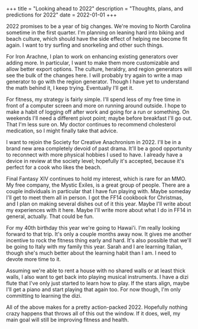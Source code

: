 +++
title = "Looking ahead to 2022"
description = "Thoughts, plans, and predictions for 2022"
date = 2022-01-01
+++

2022 promises to be a year of big changes. We're moving to North Carolina sometime in the first quarter.
I'm planning on leaning hard into biking and beach culture, which should have the side effect of helping
me become fit again. I want to try surfing and snorkeling and other such things. 

For Iron Arachne, I plan to work on enhancing existing generators over adding more. In particular, I want
to make them more customizable and allow better export options. The culture, heraldry, and region generators
will see the bulk of the changes here. I will probably try again to write a map generator to go with the
region generator. Though I have yet to understand the math behind it, I keep trying. Eventually I'll get it.

For fitness, my strategy is fairly simple. I'll spend less of my free time in front of a computer screen
and more on running around outside. I hope to make a habit of logging off after work and going for a run
or something. On weekends I'll need a different pivot point; maybe before breakfast I'll go out. That I'm
less sure on. My doctor continues to recommend cholesterol medication, so I might finally take that advice.

I want to rejoin the Society for Creative Anachronism in 2022. I'll be in a brand new area completely devoid
of past drama. It'll be a good opportunity to reconnect with more physical hobbies I used to have. I already
have a device in review at the society level; hopefully it's accepted, because it's perfect for a cook who
likes the beach.

Final Fantasy XIV continues to hold my interest, which is rare for an MMO. My free company, the Mystic Exiles,
is a great group of people. There are a couple individuals in particular that I have fun playing with. Maybe
someday I'll get to meet them all in person. I got the FF14 cookbook for Christmas, and I plan on making several
dishes out of it this year. Maybe I'll write about my experiences with it here. Maybe I'll write more about
what I do in FF14 in general, actually. That could be fun.

For my 40th birthday this year we're going to Hawai'i. I'm really looking forward to that trip. It's only a couple
months away now. It gives me another incentive to rock the fitness thing early and hard. It's also possible that
we'll be going to Italy with my family this year. Sarah and I are learning Italian, though she's much better about
the learning habit than I am. I need to devote more time to it.

Assuming we're able to rent a house with no shared walls or at least thick walls, I also want to get back into
playing musical instruments. I have a dizi flute that I've only just started to learn how to play. If the stars
align, maybe I'll get a piano and start playing that again too. For now though, I'm only committing to learning
the dizi.

All of the above makes for a pretty action-packed 2022. Hopefully nothing crazy happens that throws all of this
out the window. If it does, well, my main goal will still be improving fitness and health.
